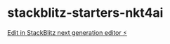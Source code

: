 # stackblitz-starters-nkt4ai

[Edit in StackBlitz next generation editor ⚡️](https://stackblitz.com/~/github.com/sccermoo/stackblitz-starters-nkt4ai)